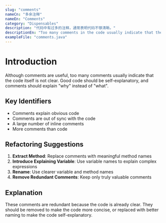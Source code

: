 ```yaml
---
slug: "comments"
nameCn: "多余注释"
nameEn: "Comments"
category: "Dispensables"
description: "代码中有过多的注释，通常表明代码不够清晰。"
descriptionEn: "Too many comments in the code usually indicate that the code is not clear enough."
exampleFile: "comments.java"
---
```


# Introduction

Although comments are useful, too many comments usually indicate that the code itself is not clear. Good code should be self-explanatory, and comments should explain "why" instead of "what".

## Key Identifiers

- Comments explain obvious code
- Comments are out of sync with the code
- A large number of inline comments
- More comments than code

## Refactoring Suggestions

1. **Extract Method**: Replace comments with meaningful method names  
2. **Introduce Explaining Variable**: Use variable names to explain complex expressions  
3. **Rename**: Use clearer variable and method names  
4. **Remove Redundant Comments**: Keep only truly valuable comments  

## Explanation

These comments are redundant because the code is already clear. They should be removed to make the code more concise, or replaced with better naming to make the code self-explanatory.